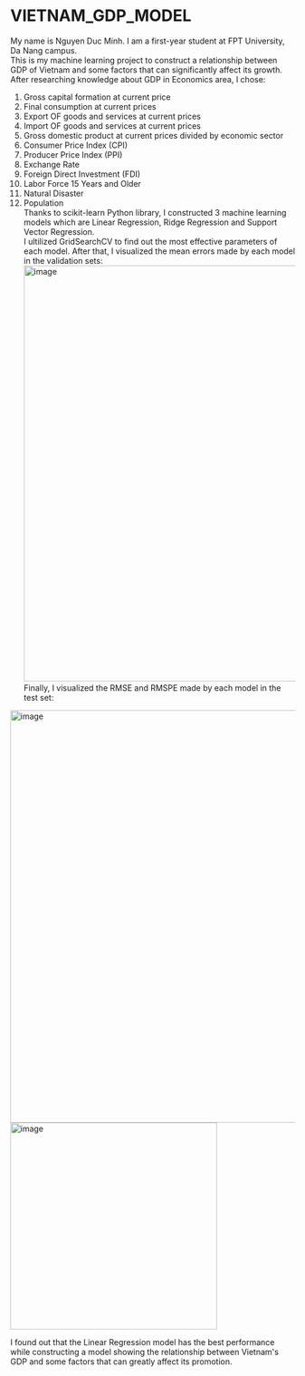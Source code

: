 # VIETNAM_GDP_MODEL
My name is Nguyen Duc Minh. I am a first-year student at FPT University, Da Nang campus. <br />
This is my machine learning project to construct a relationship between GDP of Vietnam
and some factors that can significantly affect its growth. <br />
After researching knowledge about GDP in Economics area, I chose:
1. Gross capital formation at current price
2. Final consumption at current prices
3. Export OF goods and services at current prices
4. Import OF goods and services at current prices
5. Gross domestic product at current prices divided by economic sector
6. Consumer Price Index (CPI) 
7. Producer Price Index (PPI) 
8. Exchange Rate 
9. Foreign Direct Investment (FDI) 
10. Labor Force 15 Years and Older
11. Natural Disaster 
12. Population <br />
Thanks to scikit-learn Python library, I constructed 3 machine learning models which are Linear Regression, Ridge Regression and Support Vector Regression. <br />
I ultilized GridSearchCV to find out the most effective parameters of each model. After that, I visualized the mean errors
made by each model in the validation sets:
<img width="734" alt="image" src="https://github.com/Buu2004/VIETNAM_GDP_MODEL/assets/130444437/a448c024-1a0e-4027-a625-5fb258db7557"> <br />
Finally, I visualized the RMSE and RMSPE made by each model in the test set:
<img width="728" alt="image" src="https://github.com/Buu2004/VIETNAM_GDP_MODEL/assets/130444437/274ff94a-12e1-43a8-ac95-88a8528fd607">
<img width="365" alt="image" src="https://github.com/Buu2004/VIETNAM_GDP_MODEL/assets/130444437/bfe30f46-38d2-44ec-be74-b62101ca719e"> <br />

I found out that the Linear Regression model has the best performance while constructing a model 
showing the relationship between Vietnam's GDP and some factors that can greatly affect its promotion.


